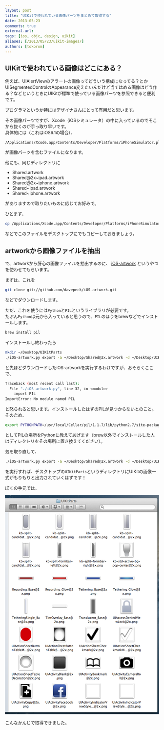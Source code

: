 ```yaml
---
layout: post
title: "UIKitで使われている画像パーツをまとめて取得する"
date: 2013-05-23
comments: true
external-url: 
tags: [ios, objc, design, uikit]
aliases: [/2013/05/23/uikit-images/]
authors: [tokorom]
---
```


## UIKitで使われている画像はどこにある？

例えば、UIAlertViewのアラートの画像ってどういう構成になってる？とかUISegmentedControlのAppearance変えたいんだけど当てはめる画像はどう作る？などというときにUIKitが標準で使っている画像パーツを参照できると便利です。  

プログラマというか特にはデザイナさんにとって有用だと思います。  


その画像パーツですが、Xcode（iOSシミュレータ）の中に入っているのでそこから抜くのが手っ取り早いです。  
具体的には（これはiOS6.1の場合）、

``` sh
/Applications/Xcode.app/Contents/Developer/Platforms/iPhoneSimulator.platform/Developer/SDKs/iPhoneSimulator6.1.sdk/System/Library/Frameworks/UIKit.framework/Shared@2x.artwork
```

が画像パーツを含むファイルになります。

他にも、同じディレクトリに

* Shared.artwork
* Shared@2x~ipad.artwork
* Shared@2x~iphone.artwork
* Shared~ipad.artwork
* Shared~iphone.artwork

がありますので取りたいものに応じてお好みで。

ひとまず、

``` sh
cp /Applications/Xcode.app/Contents/Developer/Platforms/iPhoneSimulator.platform/Developer/SDKs/iPhoneSimulator6.1.sdk/System/Library/Frameworks/UIKit.framework/Shared@2x.artwork ~/Desktop/
```

などでこのファイルをデスクトップにでもコピーしておきましょう。

## artworkから画像ファイルを抽出

で、artworkから肝心の画像ファイルを抽出するのに、 [iOS-artwork](git://github.com/davepeck/iOS-artwork.git) というやつを使わせてもらいます。

まずは、これを

<!-- more -->

``` sh
git clone git://github.com/davepeck/iOS-artwork.git
```

などでダウンロードします。

ただ、これを使うには`Python`と`PIL`というライブラリが必要です。  
たぶん`Python`は元から入っていると思うので、`PIL`のほうをbrewなどでインストールします。

``` sh
brew install pil
```

インストールし終わったら

``` sh
mkdir ~/Desktop/UIKitParts
./iOS-artwork.py export -a ~/Desktop/Shared@2x.artwork -d ~/Desktop/UIKitParts
```

と先ほどダウンロードしたiOS-artworkを実行するわけですが、おそらくここで、

``` sh
Traceback (most recent call last):
  File "./iOS-artwork.py", line 32, in <module>
    import PIL
ImportError: No module named PIL
```

と怒られると思います。インストールしたはずのPILが見つからないとのこと。そのため、

``` sh
export PYTHONPATH=/usr/local/Cellar/pil/1.1.7/lib/python2.7/site-packages 
```

としてPILの場所をPythonに教えてあげます（brew以外でインストールした人はディレクトリをその場所に置き換えてください）。

気を取り直して、

``` sh
./iOS-artwork.py export -a ~/Desktop/Shared@2x.artwork -d ~/Desktop/UIKitParts
```

を実行すれば、デスクトップの`UIKitParts`というディレクトリにUIKitの画像一式がもりもりと出力されていくはずです！

ぼくの手元では、

![UIKitParts](https://raw.githubusercontent.com/tokorom/tokorom.github.com/images/images/UIKitParts.png)

こんなかんじで取得できました。



